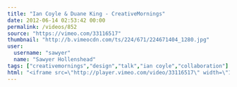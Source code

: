 ```yaml
---
title: "Ian Coyle & Duane King - CreativeMornings"
date: 2012-06-14 02:53:42 00:00
permalink: /videos/852
source: "https://vimeo.com/33116517"
thumbnail: "http://b.vimeocdn.com/ts/224/671/224671404_1280.jpg"
user:
  username: "sawyer"
  name: "Sawyer Hollenshead"
tags: ["creativemornings","design","talk","ian coyle","collaboration"]
html: "<iframe src=\"http://player.vimeo.com/video/33116517\" width=\"1280\" height=\"720\" frameborder=\"0\" webkitAllowFullScreen mozallowfullscreen allowFullScreen></iframe>"
---
```



